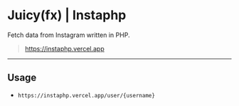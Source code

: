 # Juicy(fx) | Instaphp

Fetch data from Instagram written in PHP.
> https://instaphp.vercel.app

------

## Usage

- `https://instaphp.vercel.app/user/{username}`
